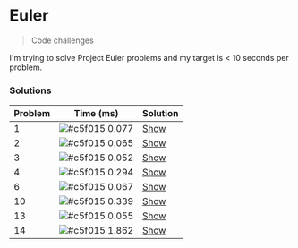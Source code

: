 # Euler
> Code challenges

I'm trying to solve Project Euler problems and my target is < 10 seconds per problem.

### Solutions

| Problem | Time (ms)                                                      | Solution                                                                   |
| ------- | -------------------------------------------------------------- | -------------------------------------------------------------------------- |
| 1       | ![#c5f015](https://placehold.it/15/c5f015/000000?text=+) 0.077 | [Show](https://github.com/hmleal/euler/blob/master/problem-1/solution.py)  |
| 2       | ![#c5f015](https://placehold.it/15/c5f015/000000?text=+) 0.065 | [Show](https://github.com/hmleal/euler/blob/master/problem-2/solution.py)  |
| 3       | ![#c5f015](https://placehold.it/15/c5f015/000000?text=+) 0.052 | [Show](https://github.com/hmleal/euler/blob/master/problem-3/solution.py)  |
| 4       | ![#c5f015](https://placehold.it/15/c5f015/000000?text=+) 0.294 | [Show](https://github.com/hmleal/euler/blob/master/problem-4/solution.py)  |
| 6       | ![#c5f015](https://placehold.it/15/c5f015/000000?text=+) 0.067 | [Show](https://github.com/hmleal/euler/blob/master/problem-6/solution.py)  |
| 10      | ![#c5f015](https://placehold.it/15/c5f015/000000?text=+) 0.339 | [Show](https://github.com/hmleal/euler/blob/master/problem-10/solution.py) |
| 13      | ![#c5f015](https://placehold.it/15/c5f015/000000?text=+) 0.055 | [Show](https://github.com/hmleal/euler/blob/master/problem-13/solution.py) |
| 14      | ![#c5f015](https://placehold.it/15/c5f015/000000?text=+) 1.862 | [Show](https://github.com/hmleal/euler/blob/master/problem-14/solution.py) |


